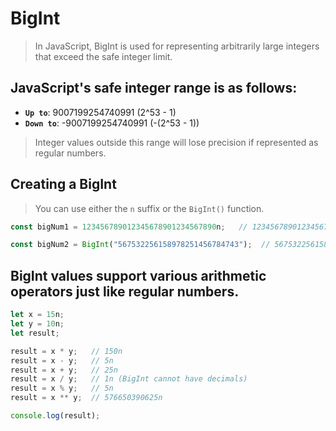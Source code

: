 # BigInt
> In JavaScript, BigInt is used for representing arbitrarily large integers that exceed the safe integer limit.

## JavaScript's safe integer range is as follows:

- **`Up to`**: 9007199254740991 (2^53 - 1)
- **`Down to`**: -9007199254740991 (-(2^53 - 1))

> Integer values outside this range will lose precision if represented as regular numbers.


## Creating a BigInt
> You can use either the `n` suffix or the `BigInt()` function.

```js
const bigNum1 = 123456789012345678901234567890n;   // 123456789012345678901234567890n

const bigNum2 = BigInt("567532256158978251456784743");  // 567532256158978251456784743n

```

## BigInt values support various arithmetic operators just like regular numbers.

```js 
let x = 15n;
let y = 10n;
let result;

result = x * y;   // 150n
result = x - y;   // 5n
result = x + y;   // 25n
result = x / y;   // 1n (BigInt cannot have decimals)
result = x % y;   // 5n
result = x ** y;  // 576650390625n

console.log(result);
```
